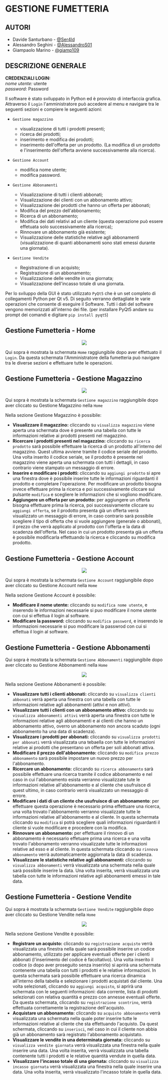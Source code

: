 
# GESTIONE FUMETTERIA

## AUTORI

- Davide Santurbano - [@Ser4ld](https://www.github.com/Ser4ld)
- Alessandro Seghini - [@AlessandroS01](https://github.com/AlessandroS01)
- Giampaolo Marino - [@giamp109](https://github.com/giamp109)
## DESCRIZIONE GENERALE  

**CREDENZIALI LOGIN:** <br>
*nome utente:* utente <br>
*password:* Password

Il software è stato sviluppato in Python ed è provvisto di interfaccia grafica. Attraverso il `Login`
l'amministratore può accedere al menu e navigare tra le seguenti sezioni e compiere le seguenti azioni:

- `Gestione magazzino`

    - visualizzazione di tutti i prodotti presenti;
    - ricerca dei prodotti;
    - inserimento e modifica dei prodotti;
    - inserimento dell'offerta per un prodotto. 
(La modifica di un prodotto e l'inserimento dell'offerta avviene successivamente alla ricerca).

- `Gestione Account`
    - modifica nome utente; 
    - modifica password. 

- `Gestione Abbonamenti`
    - Visualizzazione di tutti i clienti abbonati;
    - Visualizzazione dei clienti con un abbonamento attivo; 
    - Visualizzazione dei prodotti che hanno un offerta per abbonati; 
    - Modifica del prezzo dell'abbonamento;
    - Ricerca di un abbonamento; 
    - Modifica dei dati relativi ad un cliente (questa operazione può essere effetuata solo successivamente alla ricerca);
    - Rinnovare un abbonamento già esistente;
    - Visualizzazione delle statistiche relative agli abbonamenti (visualizzazione di quanti abbonamenti sono stati emessi durante una giornata).

- `Gestione Vendite`
    - Registrazione di un acquisto;
    - Registrazione di un abbonamento; 
    - Visualizzazione delle vendite in una giornata;
    - Visualizzazione dell'incasso totale di una giornata.

Per lo sviluppo della GUI è stato utilizzato `PyQt5` che è un set completo di collegamenti Python per Qt v5. Di seguito verranno dettagliate le varie operazioni che consente di eseguire il Software. 
Tutti i dati del software vengono memorizzati all'interno dei file. (per installare PyQt5 andare su prompt dei comandi e digitare `pip install pyqt5`)
## Gestione Fumetteria - Home

<p align="center">
  <img  src="https://github.com/AlessandroS01/GestioneFumetteria/blob/main/Mockup%20png/Homep.png?raw=true">
</p>

Qui sopra è mostrata la schermata `Home` raggiungibile dopo aver effettuato il `Login`. Da questa schermata l'Amministratore della fumetteria può navigare tra le diverse sezioni e effettuare tutte le operazioni.

## Gestione Fumetteria - Gestione Magazzino

<p align="center">
  <img  src="https://github.com/AlessandroS01/GestioneFumetteria/blob/main/Mockup%20png/GestioneMagazzinoPrincipale.png?raw=true">
</p>

Qui sopra è mostrata la schermata `Gestione magazzino` raggiungibile dopo aver cliccato su Gestione Magazzino nella `Home`

Nella sezione Gestione Magazzino è possibile:
- **Visualizzare il magazzino:** cliccando su `visualizza magazzino` viene aperta una schermata dove è presente una tabella con tutte le informazioni relative ai prodotti presenti nel magazzino. 
- **Ricercare i prodotti presenti nel magazzino:** cliccando su `ricerca prodotto` sarà possibile effettuare la ricerca di un prodotto all'interno del magazzino. Quest ultima avviene tramite il codice seriale del prodotto. Una volta inserito il codice seriale, se il prodotto è presente nel magazzino viene aperta una schermata con tutti i dettagli, in caso contrario viene stampato un messaggio di errore.
- **Inserire e modificare i prodotti:** cliccando su `aggiungi prodotto` si apre una finestra dove è possibile inserire tutte le informazioni riguardanti il prodotto e completare l'operazione. Per modificare un prodotto bisogna invece effettuare prima la ricerca e poi successivamente cliccare sul pulsante `modifica` e scegliere le informazioni che si vogliono modificare.
- **Aggiungere un offerta per un prodotto:** per aggiungere un offerta bisogna effettuare prima la ricerca, poi successivamente cliccare su `aggiungi offerta`, se il prodotto presenta già un offerta verrà visualizzato un messaggio di errore, in caso contrario sarà possibile scegliere il tipo di offerta che si vuole aggiungere (generale o abbonati), il prezzo che verrà applicato al prodotto con l'offerta e la data di scadenza dell'offerta. Nel caso in cui un prodotto presenta già un offerta è possibile modificarla effettuando la ricerca e cliccando su modifica prodotto.

## Gestione Fumetteria - Gestione Account

<p align="center">
  <img  src="https://github.com/AlessandroS01/GestioneFumetteria/blob/main/Mockup%20png/Gestione%20Account.png?raw=true">
</p>

Qui sopra è mostrata la schermata `Gestione Account` raggiungibile dopo aver cliccato su Gestione Account nella `Home`

Nella sezione Gestione Account è possibile: 
- **Modificare il nome utente:** cliccando su `modifica nome utente`, e inserendo le informazioni necessarie si puo modificare il nome utente con cui si effettua il login al software. 
- **Modificare la password:** cliccando su `modifica password`, e inserendo le informazioni necessarie si puo modificare la passwrod con cui si effettua il login al software.

## Gestione Fumetteria - Gestione Abbonamenti 

Qui sopra è mostrata la schermata `Gestione Abbonamenti` raggiungibile dopo aver cliccato su Gestione Abbonamenti nella `Home`

<p align="center">
  <img  src="https://github.com/AlessandroS01/GestioneFumetteria/blob/main/Mockup%20png/GestioneAbbonamenti.png?raw=true">
</p>

Nella sezione Gestione Abbonamenti è possibile: 
- **Visualizzare tutti i clienti abbonati:** cliccando su `visualizza clienti abbonati` verrà aperta una finestra con una tabella con tutte le informazioni relative agli abbonamenti (attivi e non attivi).
- **Visualizzare tutti i clienti con un abbonamento attivo:** cliccando su `visualizza abbonamenti attivi` verrà aperta una finestra con tutte le informazioni relative agli abbonamenti e ai clienti che hanno un abbonamento attivo, overro un abbonamento non ancora scaduto (ogni abbonamento ha una data di scadenza).
- **Visualizzare i prodotti per abbonati:** cliccando su `visualizza prodotti per abbonati` verrà visualizzata una tebaella con tutte le informazioni relative ai prodotti che presentano un offerta per soli abbonati attiva.
- **Modificare il prezzo dell'abbonamento:** cliccando su `modifica prezzo abbonamento` sarà possibile impostare un nuovo prezzo per l'abbonamento.
- **Ricercare un abbonamento:** cliccando su `ricerca abbonamento` sarà possibile effettuare una ricerca tramite il codice abbonamento e nel caso in cui l'abbonamento esista verranno visualizzate tute le informazioni relative all'abbonamento e al cliente che usufruisce di quest ultimo, in caso contrario verrà visualizzato un messaggio di errore.
- **Modificare i dati di un cliente che usufruisce di un abbonamento**: per effettuare questa operazione è necessario prima effettuare una ricerca, una volta trovato l'abbonamento verranno visualizzate tutte le informazioni relative all'abbonamento e al cliente. In questa schermata cliccando su `modifica` si potrà scegliere quali informazioni riguardanti il cliente si vuole modificare e procedere con la modifica.
- **Rinnovare un abbonamento:** per effettuare il rinnovo di un abbonamento è necessario effetuare prima una ricerca e una volta trovato l'abbonamento verranno visualizzate tutte le informazioni relative ad esso e al cliente. In questa schermata cliccando su `rinnova abbonamento` verrà automaticamente aggiornata la data di scadenza.
- **Visualizzare le statistiche relative agli abbonamenti:** cliccando su `visualizza abbonamenti` verrà visualizzata una schermata nella quale sarà possibile inserire la data. Una volta inserita, verrà visualizzata una tabella con tutte le informazioni relative agli abbonamenti emessi in tale data.

## Gestione Fumetteria - Gestione Vendite

Qui sopra è mostrata la schermata `Gestione Vendite` raggiungibile dopo aver cliccato su Gestione Vendite nella `Home`

<p align="center">
  <img  src="https://github.com/AlessandroS01/GestioneFumetteria/blob/main/Mockup%20png/GestioneVenditePrincipale.png?raw=true">
</p>

Nella sezione Gestione Vendite è possibile: 
- **Registrare un acquisto:** cliccando su `registrazione acquisto` verrà visualizzata una finestra nella quale sarà possibile inserire un codice abbonamento, utilizzato per applicare eventuali offerte per i clienti abbonati (l'inserimento del codice è facoltativo). Una volta inserito il codice (o dopo aver proseguito senza inserirlo) si aprirà una schermata contenente una tabella con tutti i prodotti e le relative informazioni. In questa schermata sarà possibile effettuare una ricerca dinamica all'interno della tabella e selezionare i prodotti acquistati dal cliente. Una volta selezionati, cliccando su `aggiungi acquisto`, si aprirà una schermata con le seguenti informazioni: data corrente, lista di prodotti selezionati con relativa quantità e prezzo con annesse eventuali offerte. Da questa schermata, cliccando su `registrazione scontrino`, verrà effettuata correttamente la registrazione dell'acquisto. 
- **Acquistare un abbonamento:** cliccando su `acquisto abbonamento` verrà visualizzata una schermata nella quale poter inserire tutte le informazioni relative al cliente che sta effettuando l'acquisto. Da quest schermata, cliccando su `inserisci`, nel caso in cui il cliente non abbia già un abbonamento sarà registrato l'abbonamento acquistato.
- **Visualizzare le vendite in una determinata giornata:** cliccando su `visualizza vendite giornata` verrà visualizzata una finestra nella quale inserire una data. Una volta inserita, verrà visualizzata una tabella contenente tutti i prodotti e le relative quantità vendute in quella data.
- **Visualizzare l'incasso totale di una giornata:** cliccando su `visualizza incasso giornata` verrà visualizzata una finestra nella quale inserire una data. Una volta inserita, verrà visualizzato l'incasso totale in quella data.

